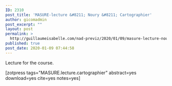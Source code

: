 ```yaml
---
ID: 2310
post_title: 'MASURE-lecture &#8211; Noury &#8211; Cartographier'
author: gicomadmin
post_excerpt: ""
layout: post
permalink: >
  http://guillaumeisabelle.com/nad-previz/2020/01/09/masure-lecture-noury-cartographier/
published: true
post_date: 2020-01-09 07:44:58
---
```

<!-- wp:paragraph -->

Lecture for the course. 

<!-- /wp:paragraph -->

<!-- wp:shortcode --> [zotpress tags="MASURE.lecture.cartographier" abstract=yes download=yes cite=yes notes=yes] 

<!-- /wp:shortcode -->